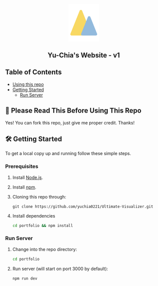 <div align="center">
  <img alt="Logo" src="./portfolio/public/logo.svg" width="100" />
</div>
<h2 align="center">
  Yu-Chia's Website - v1
</h1>

## Table of Contents

-   [Using this repo](#🚨-please-read-this-before-using-this-repo)
-   [Getting Started](#🛠-getting-started)
    -   [Run Server](#run-node-server)

## 🚨 Please Read This Before Using This Repo

Yes! You can fork this repo, just give me proper credit. Thanks!

## 🛠 Getting Started

To get a local copy up and running follow these simple steps.

### Prerequisites

1. Install [Node.js](https://nodejs.org/en/download/).
2. Install [npm](https://www.npmjs.com/get-npm).
3. Cloning this repo through:

    ```git
    git clone https://github.com/yuchia0221/Ultimate-Visualizer.git
    ```

4. Install dependencies

    ```bash
    cd portfolio && npm install
    ```

### Run Server

1. Change into the repo directory:
    ```bash
    cd portfolio
    ```
2. Run server (will start on port 3000 by default):
    ```bash
    npm run dev
    ```
